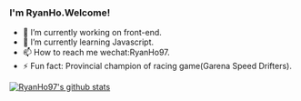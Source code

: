 ### I'm RyanHo.Welcome!


- 🔭 I’m currently working on front-end.
- 🌱 I’m currently learning Javascript.
- 📫 How to reach me wechat:RyanHo97.
- ⚡ Fun fact: Provincial champion of racing game(Garena Speed Drifters).

[![RyanHo97's github stats](https://github-readme-stats.vercel.app/api?username=RyanHo97&theme=radical)](https://github.com/anuraghazra/github-readme-stats)
